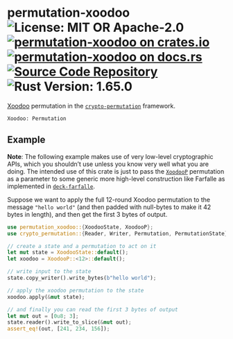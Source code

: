 # permutation-xoodoo ![License: MIT OR Apache-2.0](https://img.shields.io/badge/license-MIT%20OR%20Apache--2.0-blue) [![permutation-xoodoo on crates.io](https://img.shields.io/crates/v/permutation-xoodoo)](https://crates.io/crates/permutation-xoodoo) [![permutation-xoodoo on docs.rs](https://docs.rs/permutation-xoodoo/badge.svg)](https://docs.rs/permutation-xoodoo) [![Source Code Repository](https://img.shields.io/badge/Code-On%20GitHub-blue?logo=GitHub)](https://github.com/niluxv/permutation_based_crypto) ![Rust Version: 1.65.0](https://img.shields.io/badge/rustc-1.65.0-orange.svg)

[Xoodoo][__link0] permutation in the [`crypto-permutation`][__link1] framework.

`Xoodoo: Permutation`

## Example

**Note**: The following example makes use of very low-level cryptographic APIs, which you
shouldn’t use unless you know very well what you are doing. The intended use of this crate
is just to pass the [`XoodooP`][__link2] permutation as a parameter to some generic more high-level
construction like Farfalle as implemented in [`deck-farfalle`][__link3].

Suppose we want to apply the full 12-round Xoodoo permutation to the message
`"hello world"` (and then padded with null-bytes to make it 42 bytes in length),
and then get the first 3 bytes of output.

```rust
use permutation_xoodoo::{XoodooState, XoodooP};
use crypto_permutation::{Reader, Writer, Permutation, PermutationState};

// create a state and a permutation to act on it
let mut state = XoodooState::default();
let xoodoo = XoodooP::<12>::default();

// write input to the state
state.copy_writer().write_bytes(b"hello world");

// apply the xoodoo permutation to the state
xoodoo.apply(&mut state);

// and finally you can read the first 3 bytes of output
let mut out = [0u8; 3];
state.reader().write_to_slice(&mut out);
assert_eq!(out, [241, 234, 156]);
```


 [__cargo_doc2readme_dependencies_info]: ggGkYW0BYXSEG_W_Gn_kaocAGwCcVPfenh7eGy6gYLEwyIe4G6-xw_FwcbpjYXKEG__MCjU_sZp4G-ejpvtmu_W3G8Vslfu_FSsfG6m3r0Em2yqIYWSBg3JwZXJtdXRhdGlvbi14b29kb29lMC4xLjFycGVybXV0YXRpb25feG9vZG9v
 [__link0]: https://keccak.team/xoodoo.html
 [__link1]: https://crates.io/crates/crypto-permutation
 [__link2]: https://docs.rs/permutation-xoodoo/0.1.1/permutation_xoodoo/struct.XoodooP.html
 [__link3]: https://crates.io/crates/deck-farfalle
